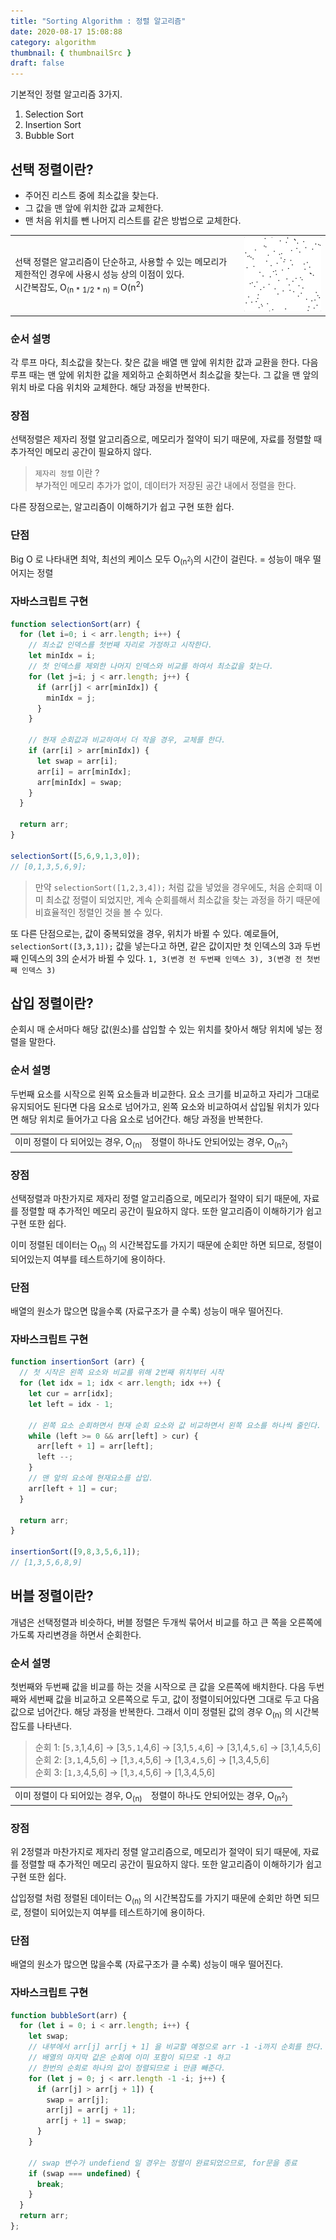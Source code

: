 ```yaml
---
title: "Sorting Algorithm : 정렬 알고리즘"
date: 2020-08-17 15:08:88
category: algorithm
thumbnail: { thumbnailSrc }
draft: false
---
```


기본적인 정렬 알고리즘 3가지.

1. Selection Sort
2. Insertion Sort
3. Bubble Sort

## 선택 정렬이란?

- 주어진 리스트 중에 최소값을 찾는다.
- 그 값을 맨 앞에 위치한 값과 교체한다.
- 맨 처음 위치를 뺀 나머지 리스트를 같은 방법으로 교체한다.

| | |
|-|-|
|선택 정렬은 알고리즘이 단순하고, 사용할 수 있는 메모리가 제한적인 경우에 사용시 성능 상의 이점이 있다.<br/>시간복잡도, O<sub>(n * 1/2 * n)</sub> = O(n<sup>2</sup>)|![](./images/selectionSort.gif)|

### 순서 설명

각 루프 마다, 최소값을 찾는다.
찾은 값을 배열 맨 앞에 위치한 값과 교환을 한다.
다음 루프 때는 맨 앞에 위치한 값을 제외하고 순회하면서 최소값을 찾는다.
그 값을 맨 앞의 위치 바로 다음 위치와 교체한다.
해당 과정을 반복한다.

### 장점

선택정렬은 제자리 정렬 알고리즘으로, 메모리가 절약이 되기 때문에, 자료를 정렬할 때 추가적인 메모리 공간이 필요하지 않다.

> `제자리 정렬` 이란 ?<br/>
부가적인 메모리 추가가 없이, 데이터가 저장된 공간 내에서 정렬을 한다.

다른 장점으로는, 알고리즘이 이해하기가 쉽고 구현 또한 쉽다.

### 단점

Big O 로 나타내면 최악, 최선의 케이스 모두 O<sub>(n<sup>2</sup>)</sub>의 시간이 걸린다.
= 성능이 매우 떨어지는 정렬

### 자바스크립트 구현

```javascript
function selectionSort(arr) {
  for (let i=0; i < arr.length; i++) {
    // 최소값 인덱스를 첫번째 자리로 가정하고 시작한다.
    let minIdx = i;
    // 첫 인덱스를 제외한 나머지 인덱스와 비교를 하여서 최소값을 찾는다.
    for (let j=i; j < arr.length; j++) {
      if (arr[j] < arr[minIdx]) { 
        minIdx = j;
      }
    }

    // 현재 순회값과 비교하여서 더 작을 경우, 교체를 한다.
    if (arr[i] > arr[minIdx]) {
      let swap = arr[i];
      arr[i] = arr[minIdx];
      arr[minIdx] = swap;
    }
  }

  return arr;
}

selectionSort([5,6,9,1,3,0]);
// [0,1,3,5,6,9];
```

> 만약 `selectionSort([1,2,3,4]);` 처럼 값을 넣었을 경우에도, 처음 순회때 이미 최소값 정렬이 되었지만, 계속 순회를해서 최소값을 찾는 과정을 하기 때문에 비효율적인 정렬인 것을 볼 수 있다.

또 다른 단점으로는,
값이 중복되었을 경우, 위치가 바뀔 수 있다.
예로들어, `selectionSort([3,3,1]);` 값을 넣는다고 하면,
같은 값이지만 첫 인덱스의 3과 두번째 인덱스의 3의 순서가 바뀔 수 있다. `1, 3(변경 전 두번째 인덱스 3), 3(변경 전 첫번째 인덱스 3)`

## 삽입 정렬이란?

순회시 매 순서마다 해당 값(원소)를 삽입할 수 있는 위치를 찾아서 해당 위치에 넣는 정렬을 말한다.

### 순서 설명
두번째 요소를 시작으로 왼쪽 요소들과 비교한다.
요소 크기를 비교하고 자리가 그대로 유지되어도 된다면 다음 요소로 넘어가고, 왼쪽 요소와 비교하여서 삽입될 위치가 있다면 해당 위치로 들어가고 다음 요소로 넘어간다.
해당 과정을 반복한다.

|||
|-|-|
|이미 정렬이 다 되어있는 경우, O<sub>(n)</sub>| 정렬이 하나도 안되어있는 경우, O<sub>(n<sup>2</sup>)</sub>|

### 장점

선택정렬과 마찬가지로 제자리 정렬 알고리즘으로, 메모리가 절약이 되기 때문에, 자료를 정렬할 때 추가적인 메모리 공간이 필요하지 않다. 또한 알고리즘이 이해하기가 쉽고 구현 또한 쉽다.

이미 정렬된 데이터는 O<sub>(n)</sub> 의 시간복잡도를 가지기 때문에 순회만 하면 되므로, 정렬이 되어있는지 여부를 테스트하기에 용이하다.

### 단점

배열의 원소가 많으면 많을수록 (자료구조가 클 수록) 성능이 매우 떨어진다.

### 자바스크립트 구현

```javascript
function insertionSort (arr) {
  // 첫 시작은 왼쪽 요소와 비교를 위해 2번째 위치부터 시작
  for (let idx = 1; idx < arr.length; idx ++) {
    let cur = arr[idx];
    let left = idx - 1;

    // 왼쪽 요소 순회하면서 현재 순회 요소와 값 비교하면서 왼쪽 요소를 하나씩 줄인다. (이미 정렬이 되어있는경우 해당 while문 순회를 안하므로 O(n) 시간복잡도 성립)
    while (left >= 0 && arr[left] > cur) {
      arr[left + 1] = arr[left];
      left --;
    }
    // 맨 앞의 요소에 현재요소를 삽입.
    arr[left + 1] = cur;
  }

  return arr;
}

insertionSort([9,8,3,5,6,1]);
// [1,3,5,6,8,9]
```

## 버블 정렬이란?

개념은 선택정렬과 비슷하다, 버블 정렬은 두개씩 묶어서 비교를 하고
큰 쪽을 오른쪽에 가도록 자리변경을 하면서 순회한다.

### 순서 설명
첫번째와 두번째 값을 비교를 하는 것을 시작으로 큰 값을 오른쪽에 배치한다.
다음 두번째와 세번째 값을 비교하고 오른쪽으로 두고, 값이 정렬이되어있다면 그대로 두고 다음 값으로 넘어간다. 해당 과정을 반복한다. 그래서 이미 정렬된 값의 경우 O<sub>(n)</sub> 의 시간복잡도를 나타낸다.


> 순회 1: [`5,3`,1,4,6] → [3,`5,1`,4,6] → [3,1,`5,4`,6] → [3,1,4,`5,6`] → [3,1,4,5,6]<br/>
순회 2: [`3,1`,4,5,6] → [1,`3,4`,5,6] → [1,3,`4,5`,6] → [1,3,4,5,6]<br/>
순회 3: [`1,3`,4,5,6] → [1,`3,4`,5,6] → [1,3,4,5,6]


|||
|-|-|
|이미 정렬이 다 되어있는 경우, O<sub>(n)</sub>| 정렬이 하나도 안되어있는 경우, O<sub>(n<sup>2</sup>)</sub>|

### 장점

위 2정렬과 마찬가지로 제자리 정렬 알고리즘으로, 메모리가 절약이 되기 때문에, 자료를 정렬할 때 추가적인 메모리 공간이 필요하지 않다. 또한 알고리즘이 이해하기가 쉽고 구현 또한 쉽다.

삽입정렬 처럼 정렬된 데이터는 O<sub>(n)</sub> 의 시간복잡도를 가지기 때문에 순회만 하면 되므로, 정렬이 되어있는지 여부를 테스트하기에 용이하다.

### 단점

배열의 원소가 많으면 많을수록 (자료구조가 클 수록) 성능이 매우 떨어진다.

### 자바스크립트 구현

```javascript
function bubbleSort(arr) {
  for (let i = 0; i < arr.length; i++) {
    let swap;
    // 내부에서 arr[j] arr[j + 1] 을 비교할 예정으로 arr -1 -i까지 순회를 한다.
    // 배열의 마지막 값은 순회에 이미 포함이 되므로 -1 하고
    // 한번의 순회로 하나의 값이 정렬되므로 i 만큼 빼준다.
    for (let j = 0; j < arr.length -1 -i; j++) {
      if (arr[j] > arr[j + 1]) {
        swap = arr[j];
        arr[j] = arr[j + 1];
        arr[j + 1] = swap;
      }
    }
    
    // swap 변수가 undefiend 일 경우는 정렬이 완료되었으므로, for문을 종료
    if (swap === undefined) {
      break;
    }
  }
  return arr;
};
```
